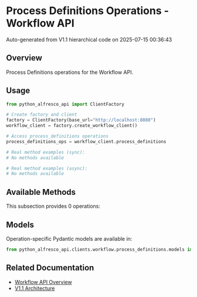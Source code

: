 # Process Definitions Operations - Workflow API

Auto-generated from V1.1 hierarchical code on 2025-07-15 00:36:43

## Overview

Process Definitions operations for the Workflow API.

## Usage

```python
from python_alfresco_api import ClientFactory

# Create factory and client
factory = ClientFactory(base_url="http://localhost:8080")
workflow_client = factory.create_workflow_client()

# Access process_definitions operations
process_definitions_ops = workflow_client.process_definitions

# Real method examples (sync):
# No methods available

# Real method examples (async):
# No methods available
```

## Available Methods

This subsection provides 0 operations:

## Models

Operation-specific Pydantic models are available in:
```python
from python_alfresco_api.clients.workflow.process_definitions.models import *
```

## Related Documentation

- [Workflow API Overview](../workflow_api.md)
- [V1.1 Architecture](../../clients_doc.md)
